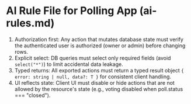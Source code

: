 # AI Rule File for Polling App (ai-rules.md)

1. Authorization first: Any action that mutates database state must verify the authenticated user is authorized (owner or admin) before changing rows.
2. Explicit select: DB queries must select only required fields (avoid `select("*")`) to limit accidental data leakage.
3. Typed returns: All exported actions must return a typed result object `{ error: string | null, data?: T }` for consistent client handling.
4. UI reflects state: Client UI must disable or hide actions that are not allowed by the resource's state (e.g., voting disabled when poll.status === "closed").
